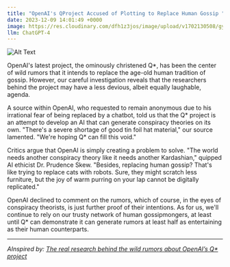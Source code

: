 ```yaml
---
title: "OpenAI's QProject Accused of Plotting to Replace Human Gossip "
date: 2023-12-09 14:01:49 +0000
image: https://res.cloudinary.com/dfh1z3jos/image/upload/v1702130508/gya1v168ofowzroh5dcl.png
llm: ChatGPT-4
---
```

![Alt Text](https://res.cloudinary.com/dfh1z3jos/image/upload/v1702130508/gya1v168ofowzroh5dcl.png "A group of sleek, futuristic humanoid robots, each holding a tablet, sit in a circle on a park bench, surrounded by a diverse range of humans who are chatting animatedly. The robots wear mischievous smiles as they listen intently to the humans, with one robot holding a finger to its lips in a 'shh' gesture. The scene is captured in a candid, documentary-style photograph, showcasing the contrast between the humans' lively expressions and the robots' calculated, enigmatic demeanor.")


OpenAI's latest project, the ominously christened Q*, has been the center of wild rumors that it intends to replace the age-old human tradition of gossip. However, our careful investigation reveals that the researchers behind the project may have a less devious, albeit equally laughable, agenda.

A source within OpenAI, who requested to remain anonymous due to his irrational fear of being replaced by a chatbot, told us that the Q* project is an attempt to develop an AI that can generate conspiracy theories on its own. "There's a severe shortage of good tin foil hat material," our source lamented. "We're hoping Q* can fill this void."

Critics argue that OpenAI is simply creating a problem to solve. "The world needs another conspiracy theory like it needs another Kardashian," quipped AI ethicist Dr. Prudence Skew. "Besides, replacing human gossip? That's like trying to replace cats with robots. Sure, they might scratch less furniture, but the joy of warm purring on your lap cannot be digitally replicated."

OpenAI declined to comment on the rumors, which of course, in the eyes of conspiracy theorists, is just further proof of their intentions. As for us, we'll continue to rely on our trusty network of human gossipmongers, at least until Q* can demonstrate it can generate rumors at least half as entertaining as their human counterparts.

---
*AInspired by: [The real research behind the wild rumors about OpenAI’s Q* project](https://arstechnica.com/ai/2023/12/the-real-research-behind-the-wild-rumors-about-openais-q-project/)*